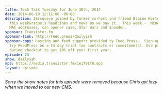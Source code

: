 ```yaml
---
title: Tech Talk Tuesday for June 10th, 2014
date: 2014-06-10 12:11:00 -06:00
description: I&rsquo;m joined by former co-host and friend Blaine Korte to discuss
  this week&rsquo;s headlines and news as we saw it.  This week -  Minecraft, Instagram,
  MAC addresses, can opener case, Star Wars and Snowden.
sponsor: Transistor.fm
sponsor-link: http://feed.press/dailyish
sponsor-copy: Hosting and feed support provided by Feed.Press.  Sign-up today and
  try FeedPress on a 14 day trial (no contracts or commitments). Use promo code "dailyish"
  during checkout to get 10% off your first year.
episode: 23
show: dailyish
mp3: https://media.transistor.fm/1e1791f8.mp3
layout: episode
---
```


<em>Sorry the show notes for this episode were removed because Chris got lazy when we moved to our new CMS</em>.
